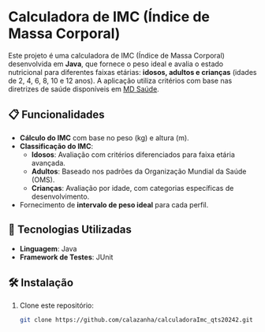 # Calculadora de IMC (Índice de Massa Corporal)

Este projeto é uma calculadora de IMC (Índice de Massa Corporal) desenvolvida em **Java**, que fornece o peso ideal e avalia o estado nutricional para diferentes faixas etárias: **idosos, adultos e crianças** (idades de 2, 4, 6, 8, 10 e 12 anos). A aplicação utiliza critérios com base nas diretrizes de saúde disponíveis em [MD Saúde](https://www.mdsaude.com/obesidade/calcule-o-seu-peso-ideal-e-imc/).

## 📋 Funcionalidades

- **Cálculo do IMC** com base no peso (kg) e altura (m).
- **Classificação do IMC**:
  - **Idosos**: Avaliação com critérios diferenciados para faixa etária avançada.
  - **Adultos**: Baseado nos padrões da Organização Mundial da Saúde (OMS).
  - **Crianças**: Avaliação por idade, com categorias específicas de desenvolvimento.
- Fornecimento de **intervalo de peso ideal** para cada perfil.

## 🚀 Tecnologias Utilizadas

- **Linguagem**: Java
- **Framework de Testes**: JUnit

## 🛠️ Instalação

1. Clone este repositório:
   ```bash
   git clone https://github.com/calazanha/calculadoraImc_qts20242.git
